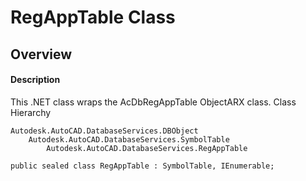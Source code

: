 # RegAppTable Class

## Overview

#### Description
This .NET class wraps the AcDbRegAppTable ObjectARX class.
Class Hierarchy
```text
Autodesk.AutoCAD.DatabaseServices.DBObject
    Autodesk.AutoCAD.DatabaseServices.SymbolTable
        Autodesk.AutoCAD.DatabaseServices.RegAppTable
```

```text
public sealed class RegAppTable : SymbolTable, IEnumerable;
```
